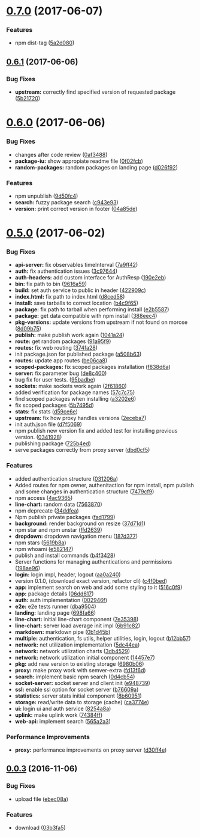 <a name="0.7.0"></a>
# [0.7.0](https://github.com/bleenco/morose/compare/v0.6.1...v0.7.0) (2017-06-07)


### Features

* npm dist-tag ([5a2d080](https://github.com/bleenco/morose/commit/5a2d080))



<a name="0.6.1"></a>
## [0.6.1](https://github.com/bleenco/morose/compare/v0.6.0...v0.6.1) (2017-06-06)


### Bug Fixes

* **upstream:** correctly find specified version of requested package ([5b21720](https://github.com/bleenco/morose/commit/5b21720))



<a name="0.6.0"></a>
# [0.6.0](https://github.com/bleenco/morose/compare/v0.5.0...v0.6.0) (2017-06-06)


### Bug Fixes

* changes after code review ([0af3488](https://github.com/bleenco/morose/commit/0af3488))
* **package-iu:** show appropiate readme file ([0f02fcb](https://github.com/bleenco/morose/commit/0f02fcb))
* **random-packages:** random packages on landing page ([d026f92](https://github.com/bleenco/morose/commit/d026f92))


### Features

* npm unpublish ([9d50fc4](https://github.com/bleenco/morose/commit/9d50fc4))
* **search:** fuzzy package search ([c943e93](https://github.com/bleenco/morose/commit/c943e93))
* **version:** print correct version in footer ([04a85de](https://github.com/bleenco/morose/commit/04a85de))



<a name="0.5.0"></a>
# [0.5.0](https://github.com/bleenco/morose/compare/v0.0.3...v0.5.0) (2017-06-02)


### Bug Fixes

* **api-server:** fix observables timeInterval ([7a9ff42](https://github.com/bleenco/morose/commit/7a9ff42))
* **auth:** fix authentication issues ([3c97644](https://github.com/bleenco/morose/commit/3c97644))
* **auth-headers:** add custom interface for AuthResp ([190e2eb](https://github.com/bleenco/morose/commit/190e2eb))
* **bin:** fix path to bin ([9616a59](https://github.com/bleenco/morose/commit/9616a59))
* **build:** set auth service to public in header ([422909c](https://github.com/bleenco/morose/commit/422909c))
* **index.html:** fix path to index.html ([d8ced58](https://github.com/bleenco/morose/commit/d8ced58))
* **install:** save tarballs to correct location ([b4c9f65](https://github.com/bleenco/morose/commit/b4c9f65))
* **package:** fix path to tarball when performing install ([e2b5587](https://github.com/bleenco/morose/commit/e2b5587))
* **package:** get data compatible with npm install ([388eec4](https://github.com/bleenco/morose/commit/388eec4))
* **pkg-versions:** update versions from upstream if not found on morose ([8d09b75](https://github.com/bleenco/morose/commit/8d09b75))
* **publish:** make publish work again ([1041a24](https://github.com/bleenco/morose/commit/1041a24))
* **route:** get random packages ([91a95f9](https://github.com/bleenco/morose/commit/91a95f9))
* **routes:** fix web routing ([374fa28](https://github.com/bleenco/morose/commit/374fa28))
* init package.json for published package ([a508b63](https://github.com/bleenco/morose/commit/a508b63))
* **routes:** update app routes ([be06ca8](https://github.com/bleenco/morose/commit/be06ca8))
* **scoped-packages:** fix scoped packages installation ([f838d6a](https://github.com/bleenco/morose/commit/f838d6a))
* **server:** fix parameter bug ([de8c400](https://github.com/bleenco/morose/commit/de8c400))
* bug fix for user tests. ([95badbe](https://github.com/bleenco/morose/commit/95badbe))
* **sockets:** make sockets work again ([2f61860](https://github.com/bleenco/morose/commit/2f61860))
* added verification for package names ([57c7c75](https://github.com/bleenco/morose/commit/57c7c75))
* find scoped packages when installing ([a3202e6](https://github.com/bleenco/morose/commit/a3202e6))
* fix scoped packages ([5b7495d](https://github.com/bleenco/morose/commit/5b7495d))
* **stats:** fix stats ([d59ce6e](https://github.com/bleenco/morose/commit/d59ce6e))
* **upstream:** fix how proxy handles versions ([2eceba7](https://github.com/bleenco/morose/commit/2eceba7))
* init auth.json file ([d7f5069](https://github.com/bleenco/morose/commit/d7f5069))
* npm publish new version fix and added test for installing previous version. ([0341928](https://github.com/bleenco/morose/commit/0341928))
* publishing package ([725b4ed](https://github.com/bleenco/morose/commit/725b4ed))
* serve packages correctly from proxy server ([dbd0cf5](https://github.com/bleenco/morose/commit/dbd0cf5))


### Features

* added authentication structure ([031206a](https://github.com/bleenco/morose/commit/031206a))
* Added routes for npm owner, authenitaction for npm install, npm publish and some changes in authentication structure ([7479cf9](https://github.com/bleenco/morose/commit/7479cf9))
* npm access ([4ac9365](https://github.com/bleenco/morose/commit/4ac9365))
* **line-chart:** random data ([7563870](https://github.com/bleenco/morose/commit/7563870))
* npm deprecate ([34ddfea](https://github.com/bleenco/morose/commit/34ddfea))
* Npm publish private packages ([fad1799](https://github.com/bleenco/morose/commit/fad1799))
* **background:** render background on resize ([37d71d1](https://github.com/bleenco/morose/commit/37d71d1))
* npm star and npm unstar ([ffd2639](https://github.com/bleenco/morose/commit/ffd2639))
* **dropdown:** dropdown navigation menu ([187d377](https://github.com/bleenco/morose/commit/187d377))
* npm stars ([5619b8a](https://github.com/bleenco/morose/commit/5619b8a))
* npm whoami ([e582147](https://github.com/bleenco/morose/commit/e582147))
* publish and install commands ([b4f3428](https://github.com/bleenco/morose/commit/b4f3428))
* Server functions for managing authentications and permissions ([198ae96](https://github.com/bleenco/morose/commit/198ae96))
* **login:** login impl, header, logout ([aa0a240](https://github.com/bleenco/morose/commit/aa0a240))
* version 0.1.0, (download exact version, refactor cli) ([c4f0bed](https://github.com/bleenco/morose/commit/c4f0bed))
* **app:** implement search on web and add some styling to it ([516c0f9](https://github.com/bleenco/morose/commit/516c0f9))
* **app:** package details ([06dd617](https://github.com/bleenco/morose/commit/06dd617))
* **auth:** auth implementation ([002946f](https://github.com/bleenco/morose/commit/002946f))
* **e2e:** e2e tests runner ([dba9504](https://github.com/bleenco/morose/commit/dba9504))
* **landing:** landing page ([698fa66](https://github.com/bleenco/morose/commit/698fa66))
* **line-chart:** initial line-chart component ([7e35398](https://github.com/bleenco/morose/commit/7e35398))
* **line-chart:** server load average init impl ([6b91c82](https://github.com/bleenco/morose/commit/6b91c82))
* **markdown:** markdown pipe ([0b1d45b](https://github.com/bleenco/morose/commit/0b1d45b))
* **multiple:** authentication, fs utils, helper utilities, login, logout ([b12bb57](https://github.com/bleenco/morose/commit/b12bb57))
* **network:** net utilization implementation ([5dc44ea](https://github.com/bleenco/morose/commit/5dc44ea))
* **network:** network utilization charts ([3db4529](https://github.com/bleenco/morose/commit/3db4529))
* **network:** network utilization initial component ([14457e7](https://github.com/bleenco/morose/commit/14457e7))
* **pkg:** add new version to existing storage ([6980b06](https://github.com/bleenco/morose/commit/6980b06))
* **proxy:** make proxy work with semver-extra ([fd13f6d](https://github.com/bleenco/morose/commit/fd13f6d))
* **search:** implement basic npm search ([0d4cb54](https://github.com/bleenco/morose/commit/0d4cb54))
* **socket-server:** socket server and client init ([e948739](https://github.com/bleenco/morose/commit/e948739))
* **ssl:** enable ssl option for socket server ([b76609a](https://github.com/bleenco/morose/commit/b76609a))
* **statistics:** server stats initial component ([8b60951](https://github.com/bleenco/morose/commit/8b60951))
* **storage:** read/write data to storage (cache) ([ca3774e](https://github.com/bleenco/morose/commit/ca3774e))
* **ui:** login ui and auth service ([8254a8a](https://github.com/bleenco/morose/commit/8254a8a))
* **uplink:** make uplink work ([74384ff](https://github.com/bleenco/morose/commit/74384ff))
* **web-api:** implement search ([565a2a3](https://github.com/bleenco/morose/commit/565a2a3))


### Performance Improvements

* **proxy:** performance improvements on proxy server ([d30ff4e](https://github.com/bleenco/morose/commit/d30ff4e))



<a name="0.0.3"></a>
## [0.0.3](https://github.com/bleenco/morose/compare/03b3fa5...v0.0.3) (2016-11-06)


### Bug Fixes

* upload file ([ebec08a](https://github.com/bleenco/morose/commit/ebec08a))


### Features

* download ([03b3fa5](https://github.com/bleenco/morose/commit/03b3fa5))



